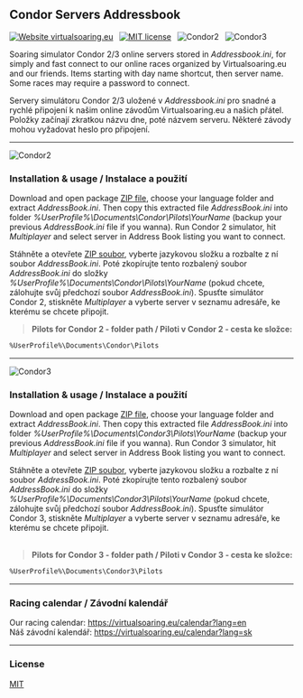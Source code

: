 ## Condor Servers Addressbook

[![Website virtualsoaring.eu](https://img.shields.io/badge/Website-virtualsoaring.eu-mediumblue.svg)](https://virtualsoaring.eu/)&ensp;
[![MIT license](https://img.shields.io/badge/License-MIT-darkolivegreen.svg)](https://choosealicense.com/licenses/mit/)&ensp;
![Condor2](https://img.shields.io/badge/Condor-2-blue.svg)&ensp;
![Condor3](https://img.shields.io/badge/Condor-3-orangered.svg)

Soaring simulator Condor 2/3 online servers stored in *Addressbook.ini*, for simply and fast connect to our online races organized by Virtualsoaring.eu and our friends. Items starting with day name shortcut, then server name. Some races may require a password to connect.

Servery simulátoru Condor 2/3 uložené v *Addressbook.ini* pro snadné a rychlé připojení k našim online závodům Virtualsoaring.eu a našich přátel. Položky začínají zkratkou názvu dne, poté názvem serveru. Některé závody mohou vyžadovat heslo pro připojení.

---

![Condor2](https://img.shields.io/badge/Condor-2-blue.svg?style=for-the-badge)
### Installation & usage / Instalace a použití

Download and open package [ZIP file](https://github.com/erik-praznovsky/condor-servers-addressbook/archive/refs/tags/v2025.01.zip), choose your language folder and extract *AddressBook.ini*. Then copy this extracted file *AddressBook.ini* into folder *%UserProfile%\Documents\Condor\Pilots\YourName* (backup your previous *AddressBook.ini* file if you wanna). Run Condor 2 simulator, hit *Multiplayer* and select server in Address Book listing you want to connect.

Stáhněte a otevřete [ZIP soubor](https://github.com/erik-praznovsky/condor-servers-addressbook/archive/refs/tags/v2025.01.zip), vyberte jazykovou složku a rozbalte z ní soubor *AddressBook.ini*. Poté zkopírujte tento rozbalený soubor *AddressBook.ini* do složky *%UserProfile%\Documents\Condor\Pilots\YourName* (pokud chcete, zálohujte svůj předchozí soubor *AddressBook.ini*). Spusťte simulátor Condor 2, stiskněte *Multiplayer* a vyberte server v seznamu adresáře, ke kterému se chcete připojit.

> **Pilots for Condor 2 - folder path / Piloti v Condor 2 - cesta ke složce:**
```bash
%UserProfile%\Documents\Condor\Pilots
```
---

![Condor3](https://img.shields.io/badge/Condor-3-orangered.svg?style=for-the-badge)
### Installation & usage / Instalace a použití

Download and open package [ZIP file](https://github.com/erik-praznovsky/condor-servers-addressbook/archive/refs/tags/v2025.01.zip), choose your language folder and extract *AddressBook.ini*. Then copy this extracted file *AddressBook.ini* into folder *%UserProfile%\Documents\Condor3\Pilots\YourName* (backup your previous *AddressBook.ini* file if you wanna). Run Condor 3 simulator, hit *Multiplayer* and select server in Address Book listing you want to connect.

Stáhněte a otevřete [ZIP soubor](https://github.com/erik-praznovsky/condor-servers-addressbook/archive/refs/tags/v2025.01.zip), vyberte jazykovou složku a rozbalte z ní soubor *AddressBook.ini*. Poté zkopírujte tento rozbalený soubor *AddressBook.ini* do složky *%UserProfile%\Documents\Condor3\Pilots\YourName* (pokud chcete, zálohujte svůj předchozí soubor *AddressBook.ini*). Spusťte simulátor Condor 3, stiskněte *Multiplayer* a vyberte server v seznamu adresáře, ke kterému se chcete připojit.
<br><br>
> **Pilots for Condor 3 - folder path / Piloti v Condor 3 - cesta ke složce:**
```bash
%UserProfile%\Documents\Condor3\Pilots
```
---

### Racing calendar / Závodní kalendář
Our racing calendar: https://virtualsoaring.eu/calendar?lang=en  
Náš závodní kalendář: https://virtualsoaring.eu/calendar?lang=sk

---

### License
[MIT](https://choosealicense.com/licenses/mit/)
